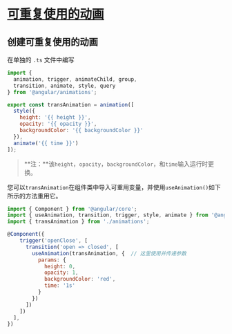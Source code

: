 # [可重复使用的动画](<https://angular.io/guide/reusable-animations>)  

## 创建可重复使用的动画    

在单独的 `.ts` 文件中编写  

```js
import {
  animation, trigger, animateChild, group,
  transition, animate, style, query
} from '@angular/animations';

export const transAnimation = animation([
  style({
    height: '{{ height }}',
    opacity: '{{ opacity }}',
    backgroundColor: '{{ backgroundColor }}'
  }),
  animate('{{ time }}')
]);
```

> **注：**该`height`，`opacity`，`backgroundColor`，和`time`输入运行时更换。   

您可以`transAnimation`在组件类中导入可重用变量，并使用`useAnimation()`如下所示的方法重用它。    

```js
import { Component } from '@angular/core';
import { useAnimation, transition, trigger, style, animate } from '@angular/animations';
import { transAnimation } from './animations';

@Component({
    trigger('openClose', [
      transition('open => closed', [
        useAnimation(transAnimation, {	// 这里使用并传递参数
          params: {
            height: 0,
            opacity: 1,
            backgroundColor: 'red',
            time: '1s'
          }
        })
      ])
    ])
  ],
})
```

